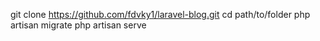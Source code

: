git clone https://github.com/fdvky1/laravel-blog.git
cd path/to/folder
php artisan migrate
php artisan serve